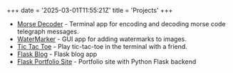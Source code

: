 +++
date = '2025-03-01T11:55:21Z'
title = 'Projects'
+++
- [Morse Decoder](https://github.com/PinkieBoi/morse-decoder) - Terminal app for encoding and decoding morse code telegraph messages.
- [WaterMarker](https://github.com/PinkieBoi/watermarker) - GUI app for adding watermarks to images.
- [Tic Tac Toe](https://github.com/PinkieBoi/tic-tac-toe) - Play tic-tac-toe in the terminal with a friend.
- [Flask Blog](https://github.com/PinkieBoi/python-blog-app) - Flask blog app
- [Flask Portfolio Site](https://github.com/PinkieBoi/portfolio_site) - Portfolio site with Python Flask backend
